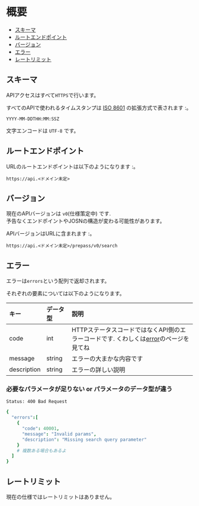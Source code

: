 # 概要

- [スキーマ](#scheme)
- [ルートエンドポイント](#root_endpoint)
- [バージョン](#versioning)
- [エラー](#error)
- [レートリミット](#rate_limiting)

## <a name="scheme"/> スキーマ
APIアクセスはすべて`HTTPS`で行います。

すべてのAPIで使われるタイムスタンプは [ISO 8601](https://ja.wikipedia.org/wiki/ISO_8601) の拡張方式で表されます :。

    YYYY-MM-DDTHH:MM:SSZ

文字エンコードは `UTF-8` です。

## <a name="root_endpoint"/> ルートエンドポイント
URLのルートエンドポイントは以下のようになります :。

    https://api.<ドメイン未定>

## <a name="versioning"/> バージョン
現在のAPIバージョンは `v0`(仕様策定中) です.  
予告なくエンドポイントやJOSNの構造が変わる可能性があります。

APIバージョンはURLに含まれます :。

    https://api.<ドメイン未定>/prepass/v0/search

## <a name="error"/> エラー
エラーは`errors`という配列で返却されます。

それぞれの要素については以下のようになります。

|キー|データ型|説明|
|:---|:-------|:---|
|code|int|HTTPステータスコードではなくAPI側のエラーコードです. くわしくは[error](api/error)のページを見てね|
|message|string|エラーの大まかな内容です|
|description|string|エラーの詳しい説明|

### 必要なパラメータが足りない or パラメータのデータ型が違う

    Status: 400 Bad Request

```cson
{
  "errors":[
    {
      "code": 40001,
      "message": "Invalid params",
      "description": "Missing search query parameter"
    }
    # 複数ある場合もあるよ
  ]
}
```

## <a name="rate_limiting"/> レートリミット
現在の仕様ではレートリミットはありません。
